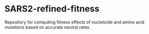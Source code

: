 # SARS2-refined-fitness
Repository for computing fitness effects of nucletoide and amino acid mutations based on accurate neutral rates.
